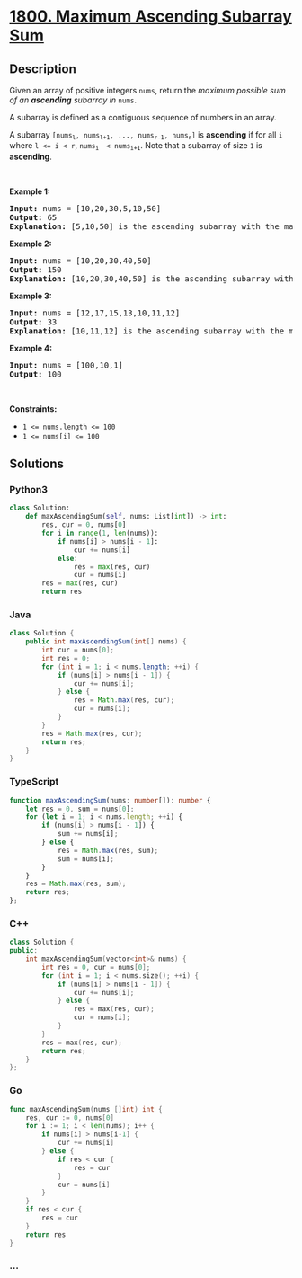 # [1800. Maximum Ascending Subarray Sum](https://leetcode.com/problems/maximum-ascending-subarray-sum)



## Description

<p>Given an array of positive integers <code>nums</code>, return the <em>maximum possible sum of an <strong>ascending</strong> subarray in </em><code>nums</code>.</p>

<p>A subarray is defined as a contiguous sequence of numbers in an array.</p>

<p>A subarray <code>[nums<sub>l</sub>, nums<sub>l+1</sub>, ..., nums<sub>r-1</sub>, nums<sub>r</sub>]</code> is <strong>ascending</strong> if for all <code>i</code> where <code>l &lt;= i &lt; r</code>, <code>nums<sub>i </sub> &lt; nums<sub>i+1</sub></code>. Note that a subarray of size <code>1</code> is <strong>ascending</strong>.</p>

<p>&nbsp;</p>
<p><strong>Example 1:</strong></p>

<pre>
<strong>Input:</strong> nums = [10,20,30,5,10,50]
<strong>Output:</strong> 65
<strong>Explanation: </strong>[5,10,50] is the ascending subarray with the maximum sum of 65.
</pre>

<p><strong>Example 2:</strong></p>

<pre>
<strong>Input:</strong> nums = [10,20,30,40,50]
<strong>Output:</strong> 150
<strong>Explanation: </strong>[10,20,30,40,50] is the ascending subarray with the maximum sum of 150.
</pre>

<p><strong>Example 3:</strong></p>

<pre>
<strong>Input:</strong> nums = [12,17,15,13,10,11,12]
<strong>Output:</strong> 33
<strong>Explanation: </strong>[10,11,12] is the ascending subarray with the maximum sum of 33.
</pre>

<p><strong>Example 4:</strong></p>

<pre>
<strong>Input:</strong> nums = [100,10,1]
<strong>Output:</strong> 100
</pre>

<p>&nbsp;</p>
<p><strong>Constraints:</strong></p>

<ul>
	<li><code>1 &lt;= nums.length &lt;= 100</code></li>
	<li><code>1 &lt;= nums[i] &lt;= 100</code></li>
</ul>

## Solutions

<!-- tabs:start -->

### **Python3**

```python
class Solution:
    def maxAscendingSum(self, nums: List[int]) -> int:
        res, cur = 0, nums[0]
        for i in range(1, len(nums)):
            if nums[i] > nums[i - 1]:
                cur += nums[i]
            else:
                res = max(res, cur)
                cur = nums[i]
        res = max(res, cur)
        return res
```

### **Java**

```java
class Solution {
    public int maxAscendingSum(int[] nums) {
        int cur = nums[0];
        int res = 0;
        for (int i = 1; i < nums.length; ++i) {
            if (nums[i] > nums[i - 1]) {
                cur += nums[i];
            } else {
                res = Math.max(res, cur);
                cur = nums[i];
            }
        }
        res = Math.max(res, cur);
        return res;
    }
}
```

### **TypeScript**

```ts
function maxAscendingSum(nums: number[]): number {
    let res = 0, sum = nums[0];
    for (let i = 1; i < nums.length; ++i) {
        if (nums[i] > nums[i - 1]) {
            sum += nums[i];
        } else {
            res = Math.max(res, sum);
            sum = nums[i];
        }
    }
    res = Math.max(res, sum);
    return res;
};
```

### **C++**

```cpp
class Solution {
public:
    int maxAscendingSum(vector<int>& nums) {
        int res = 0, cur = nums[0];
        for (int i = 1; i < nums.size(); ++i) {
            if (nums[i] > nums[i - 1]) {
                cur += nums[i];
            } else {
                res = max(res, cur);
                cur = nums[i];
            }
        }
        res = max(res, cur);
        return res;
    }
};
```

### **Go**

```go
func maxAscendingSum(nums []int) int {
	res, cur := 0, nums[0]
	for i := 1; i < len(nums); i++ {
		if nums[i] > nums[i-1] {
			cur += nums[i]
		} else {
			if res < cur {
				res = cur
			}
			cur = nums[i]
		}
	}
	if res < cur {
		res = cur
	}
	return res
}
```

### **...**

```

```

<!-- tabs:end -->
